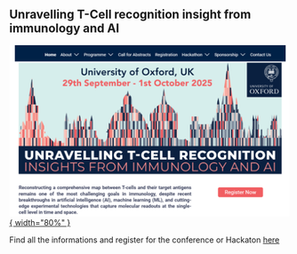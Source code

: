 ## Unravelling T-Cell recognition insight from immunology and AI
[![Radboudumc](images/Oxford2025.png){ width="80%" }](https://web.cvent.com/event/7466b0c8-3ee9-4a4c-b781-d8b582130660/home)

Find all the informations and register for the conference or Hackaton [here](https://web.cvent.com/event/7466b0c8-3ee9-4a4c-b781-d8b582130660/home)